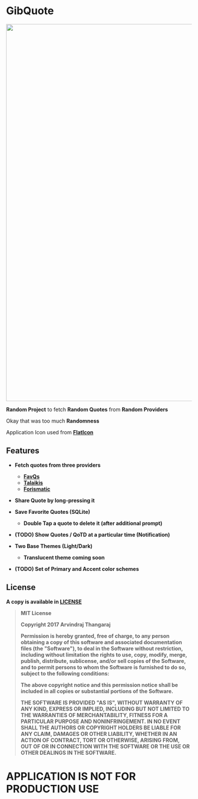 # GibQuote

<img src="https://user-images.githubusercontent.com/14874906/33614955-c87e6be0-d9fe-11e7-9f62-72dd3cfb046c.png" width="576" height="1024">

<b>Random Project</b> to fetch <b>Random Quotes</b> from <b>Random Providers</b>

Okay that was too much **Randomness**

Application Icon used from <b>[FlatIcon](https://flaticon.com)

## Features

* Fetch quotes from three providers
  - [FavQs](https://favqs.com)
  - [Talaikis](https://talaikis.com/random_quotes_api)
  - [Forismatic](https://forismatic.com/en/api)

* Share Quote by long-pressing it

* Save Favorite Quotes (SQLite)
  - Double Tap a quote to delete it (after additional prompt)

* (TODO) Show Quotes / QoTD at a particular time (Notification)

* Two Base Themes (Light/Dark)
  - Translucent theme coming soon

* (TODO) Set of Primary and Accent color schemes


## License

A copy is available in [LICENSE](https://gitbub.com/a7r3/GibQuote/blob/master/LICENSE)

> MIT License
>
> Copyright 2017 Arvindraj Thangaraj
>
> Permission is hereby granted, free of charge, to any person obtaining a copy of this software and associated documentation
> files (the "Software"), to deal in the Software without restriction, including without limitation the rights to use, copy,
> modify, merge, publish, distribute, sublicense, and/or sell copies of the Software, and to permit persons to whom the Software
> is furnished to do so, subject to the following conditions:
>
> The above copyright notice and this permission notice shall be included in all copies or substantial portions of the Software.
>
> THE SOFTWARE IS PROVIDED "AS IS", WITHOUT WARRANTY OF ANY KIND, EXPRESS OR IMPLIED, INCLUDING BUT NOT LIMITED TO THE
> WARRANTIES OF MERCHANTABILITY, FITNESS FOR A PARTICULAR PURPOSE AND NONINFRINGEMENT. IN NO EVENT SHALL THE AUTHORS OR
> COPYRIGHT HOLDERS BE LIABLE FOR ANY CLAIM, DAMAGES OR OTHER LIABILITY, WHETHER IN AN ACTION OF CONTRACT, TORT OR OTHERWISE,
> ARISING FROM, OUT OF OR IN CONNECTION WITH THE SOFTWARE OR THE USE OR OTHER DEALINGS IN THE SOFTWARE.

# APPLICATION IS NOT FOR PRODUCTION USE
